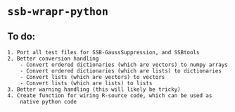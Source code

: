 # `ssb-wrapr-python`
## To do:
    1. Port all test files for SSB-GaussSuppression, and SSBtools
    2. Better conversion handling
        - Convert ordered dictionaries (which are vectors) to numpy arrays
        - Convert ordered dictionaries (which are lists) to dictionaries
        - Convert lists (which are vectors) to vectors
        - Convert lists (which are lists) to lists
    3. Better warning handling (this will likely be tricky)
    4. Create function for wiring R-source code, which can be used as 
        native python code
